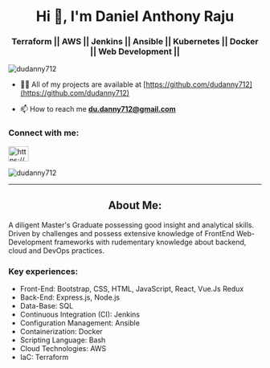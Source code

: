 <h1 align="center">Hi 👋, I'm Daniel Anthony Raju</h1>
<h3 align="center">Terraform || AWS || Jenkins || Ansible || Kubernetes || Docker || Web Development ||</h3>

<p align="left"> <img src="https://komarev.com/ghpvc/?username=dudanny712&label=Profile%20views&color=0e75b6&style=flat" alt="dudanny712" /> </p>

- 👨‍💻 All of my projects are available at [https://github.com/dudanny712](https://github.com/dudanny712)

- 📫 How to reach me **du.danny712@gmail.com**

<h3 align="left">Connect with me:</h3>
<p align="left">
<a href="https://linkedin.com/in/https://www.linkedin.com/in/daniel-anthony-raju-1b7573134/" target="blank"><img align="center" src="https://raw.githubusercontent.com/rahuldkjain/github-profile-readme-generator/master/src/images/icons/Social/linked-in-alt.svg" alt="https://www.linkedin.com/in/daniel-anthony-raju-1b7573134/" height="30" width="40" /></a>
</p>

<p><img align="center" src="https://github-readme-stats.vercel.app/api/top-langs?username=dudanny712&show_icons=true&locale=en&layout=compact" alt="dudanny712" /></p>


<hr/>

<h2 align="center">About Me:</h2>
<p align="left">
A diligent Master's Graduate possessing good insight and analytical skills. 
Driven by challenges and possess extensive knowledge of FrontEnd Web-Development frameworks with rudementary knowledge about backend, cloud and DevOps practices. 
</p>

<h3 align="left">Key experiences:</h3>
<p align="left">
<ul>
<li>Front-End: Bootstrap, CSS, HTML, JavaScript, React, Vue.Js Redux</li>
<li>Back-End: Express.js, Node.js</li>
<li>Data-Base: SQL</li>
<li>Continuous Integration (CI):  Jenkins</li>
<li>Configuration Management: Ansible</li>
<li>Containerization:  Docker	</li>
<li>Scripting Language: Bash</li>
<li>Cloud Technologies: AWS</li>
<li>IaC: Terraform</li>
</ul> 
</p>
